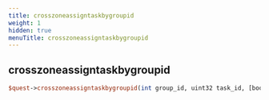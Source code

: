 ```yaml
---
title: crosszoneassigntaskbygroupid
weight: 1
hidden: true
menuTitle: crosszoneassigntaskbygroupid
---
```

## crosszoneassigntaskbygroupid
```perl
$quest->crosszoneassigntaskbygroupid(int group_id, uint32 task_id, [bool enforce_level_requirement = false])
```